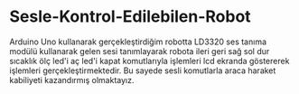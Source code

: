 # Sesle-Kontrol-Edilebilen-Robot
Arduino Uno kullanarak gerçekleştirdiğim robotta LD3320 ses tanıma modülü kullanarak gelen sesi tanımlayarak robota ileri geri sağ sol dur sıcaklık ölç led'i aç led'i kapat komutlarıyla  işlemleri lcd ekranda göstererek işlemleri gerçekleştirmektedir. Bu sayede sesli komutlarla araca haraket kabiliyeti kazandırmış olmaktayız.
